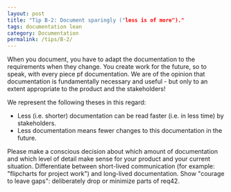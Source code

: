 ```yaml
---
layout: post
title: "Tip B-2: Document sparingly ("less is of more")."
tags: documentation lean
category: Documentation
permalink: /tips/B-2/
---
```


When you document, you have to adapt the documentation to the requirements when they change. You create work for the future, so to speak, with every piece pf documentation. We are of the opinion that documentation is fundamentally necessary and useful - but only to an extent appropriate to the product and the stakeholders!

We represent the following theses in this regard:

* Less (i.e. shorter) documentation can be read faster (i.e. in less time) by stakeholders.
* Less documentation means fewer changes to this documentation in the future.

Please make a conscious decision about which amount of documentation and which level of detail make sense for your product and your current situation. Differentiate between short-lived communication (for example: "flipcharts for project work") and long-lived documentation.
Show "courage to leave gaps": deliberately drop or minimize parts of req42.
